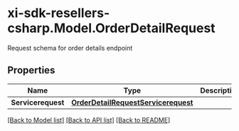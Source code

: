 # xi-sdk-resellers-csharp.Model.OrderDetailRequest
Request schema for order details endpoint

## Properties

Name | Type | Description | Notes
------------ | ------------- | ------------- | -------------
**Servicerequest** | [**OrderDetailRequestServicerequest**](OrderDetailRequestServicerequest.md) |  | [optional] 

[[Back to Model list]](../README.md#documentation-for-models) [[Back to API list]](../README.md#documentation-for-api-endpoints) [[Back to README]](../README.md)

